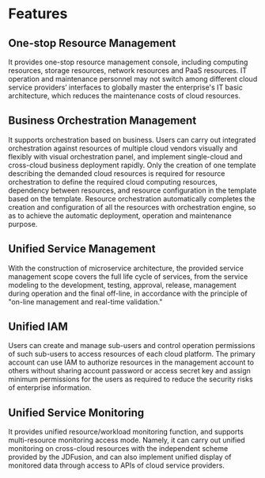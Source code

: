 # Features
## One-stop Resource Management
It provides one-stop resource management console, including computing resources, storage resources, network resources and PaaS resources. IT operation and maintenance personnel may not switch among different cloud service providers’ interfaces to globally master the enterprise's IT basic architecture, which reduces the maintenance costs of cloud resources.
## Business Orchestration Management
It supports orchestration based on business. Users can carry out integrated orchestration against resources of multiple cloud vendors visually and flexibly with visual orchestration panel, and implement single-cloud and cross-cloud business deployment rapidly. Only the creation of one template describing the demanded cloud resources is required for resource orchestration to define the required cloud computing resources, dependency between resources, and resource configuration in the template based on the template. Resource orchestration automatically completes the creation and configuration of all the resources with orchestration engine, so as to achieve the automatic deployment, operation and maintenance purpose.
## Unified Service Management
With the construction of microservice architecture, the provided service management scope covers the full life cycle of services, from the service modeling to the development, testing, approval, release, management during operation and the final off-line, in accordance with the principle of "on-line management and real-time validation."
## Unified IAM
Users can create and manage sub-users and control operation permissions of such sub-users to access resources of each cloud platform. The primary account can use IAM to authorize resources in the management account to others without sharing account password or access secret key and assign minimum permissions for the users as required to reduce the security risks of enterprise information.
## Unified Service Monitoring
It provides unified resource/workload monitoring function, and supports multi-resource monitoring access mode. Namely, it can carry out unified monitoring on cross-cloud resources with the independent scheme provided by the JDFusion, and can also implement unified display of monitored data through access to APIs of cloud service providers.
